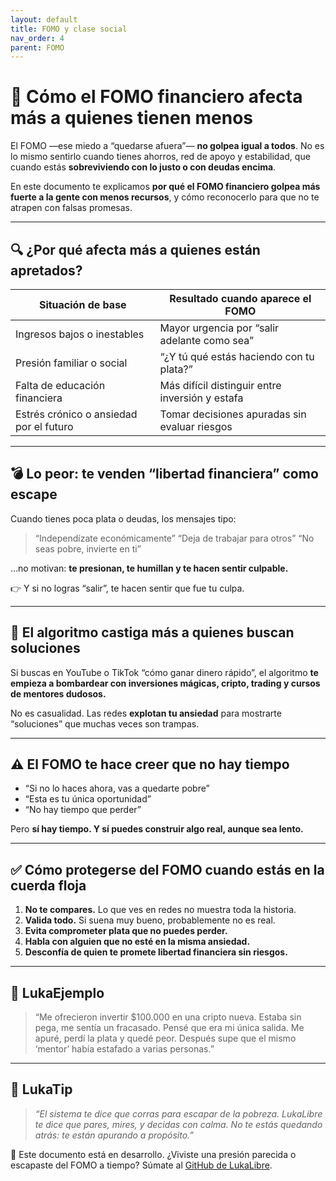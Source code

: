 ```yaml
---
layout: default
title: FOMO y clase social
nav_order: 4
parent: FOMO
---
```


# 🧨 Cómo el FOMO financiero afecta más a quienes tienen menos

El FOMO —ese miedo a “quedarse afuera”— **no golpea igual a todos**.
No es lo mismo sentirlo cuando tienes ahorros, red de apoyo y estabilidad,
que cuando estás **sobreviviendo con lo justo o con deudas encima**.

En este documento te explicamos **por qué el FOMO financiero golpea más fuerte a la gente con menos recursos**, y cómo reconocerlo para que no te atrapen con falsas promesas.

---

## 🔍 ¿Por qué afecta más a quienes están apretados?

| Situación de base                    | Resultado cuando aparece el FOMO                      |
|-------------------------------------|--------------------------------------------------------|
| Ingresos bajos o inestables         | Mayor urgencia por “salir adelante como sea”          |
| Presión familiar o social           | “¿Y tú qué estás haciendo con tu plata?”              |
| Falta de educación financiera       | Más difícil distinguir entre inversión y estafa       |
| Estrés crónico o ansiedad por el futuro | Tomar decisiones apuradas sin evaluar riesgos     |

---

## 💣 Lo peor: te venden “libertad financiera” como escape

Cuando tienes poca plata o deudas, los mensajes tipo:

> “Independízate económicamente”
> “Deja de trabajar para otros”
> “No seas pobre, invierte en ti”

…no motivan: **te presionan, te humillan y te hacen sentir culpable.**

👉 Y si no logras “salir”, te hacen sentir que fue tu culpa.

---

## 📱 El algoritmo castiga más a quienes buscan soluciones

Si buscas en YouTube o TikTok “cómo ganar dinero rápido”,
el algoritmo **te empieza a bombardear con inversiones mágicas, cripto, trading y cursos de mentores dudosos.**

No es casualidad.
Las redes **explotan tu ansiedad** para mostrarte “soluciones” que muchas veces son trampas.

---

## ⚠️ El FOMO te hace creer que no hay tiempo

- “Si no lo haces ahora, vas a quedarte pobre”
- “Esta es tu única oportunidad”
- “No hay tiempo que perder”

Pero **sí hay tiempo. Y sí puedes construir algo real, aunque sea lento.**

---

## ✅ Cómo protegerse del FOMO cuando estás en la cuerda floja

1. **No te compares.** Lo que ves en redes no muestra toda la historia.
2. **Valida todo.** Si suena muy bueno, probablemente no es real.
3. **Evita comprometer plata que no puedes perder.**
4. **Habla con alguien que no esté en la misma ansiedad.**
5. **Desconfía de quien te promete libertad financiera sin riesgos.**

---

## 💬 LukaEjemplo

> “Me ofrecieron invertir $100.000 en una cripto nueva.
> Estaba sin pega, me sentía un fracasado. Pensé que era mi única salida.
> Me apuré, perdí la plata y quedé peor. Después supe que el mismo ‘mentor’ había estafado a varias personas.”

---

## 🧠 LukaTip

> *“El sistema te dice que corras para escapar de la pobreza. LukaLibre te dice que pares, mires, y decidas con calma. No te estás quedando atrás: te están apurando a propósito.”*

📌 Este documento está en desarrollo.
¿Viviste una presión parecida o escapaste del FOMO a tiempo? Súmate al [GitHub de LukaLibre](https://github.com/raestrada/lukalibre).
